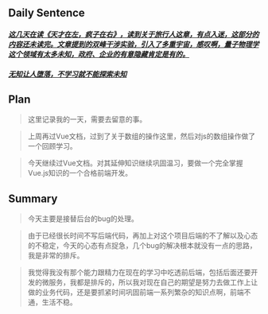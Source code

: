 ## **Daily Sentence**
#### <u>*这几天在读《天才在左，疯子在右》，读到关于旅行人这章，有点入迷，这部分的内容还未读完。文章提到的双峰干涉实验，引入了多重宇宙，感叹啊，量子物理学这个领域有太多未知，政府、企业的有意隐藏肯定是有的。*</u>
#### <u>*无知让人堕落，不学习就不能探索未知*</u>
> 

## **Plan**
>这里记录我的一天，需要去留意的事。

> 上周再过Vue文档，过到了关于数组的操作这里，然后对js的数组操作做了一个回顾学习。

> 今天继续过Vue文档。对其延伸知识继续巩固温习，要做一个完全掌握Vue.js知识的一个合格前端开发。
## **Summary**
> 今天主要是接替后台的bug的处理。

> 由于已经很长时间不写后端代码，再加上对这个项目后端的不了解以及心态的不稳定，今天的心态有点捉急，几个bug的解决根本就没有一点的思路，我是非常的排斥。

> 我觉得我没有那个能力跟精力在现在的学习中吃透前后端，包括后面还要开发的微服务，我都是排斥的，所以我对现在自己的期望是努力去做工作上让做的业务代码，还是要抓紧时间巩固前端一系列繁杂的知识点啊，前端不通，生活不稳。


